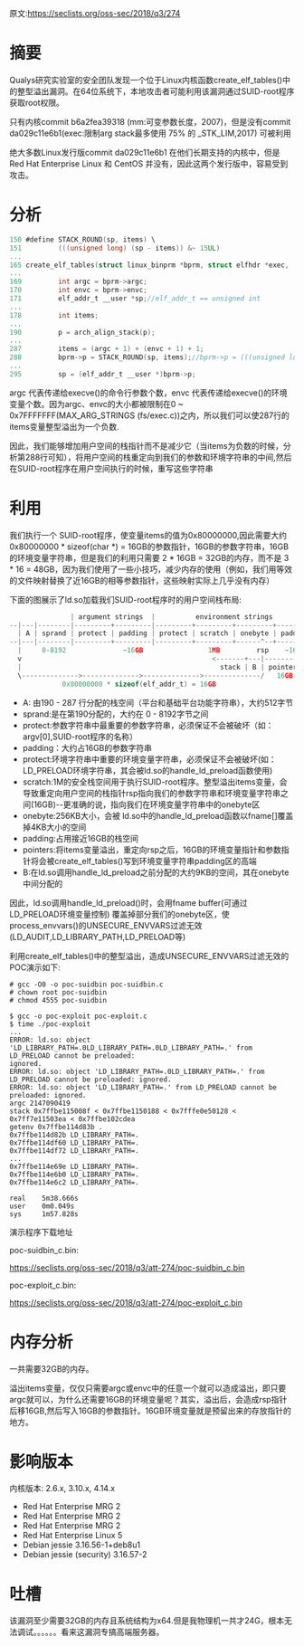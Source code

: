 原文:https://seclists.org/oss-sec/2018/q3/274

# 摘要

Qualys研究实验室的安全团队发现一个位于Linux内核函数create_elf_tables()中的整型溢出漏洞。在64位系统下，本地攻击者可能利用该漏洞通过SUID-root程序获取root权限。

只有内核commit b6a2fea39318 (mm:可变参数长度，2007)，但是没有commit da029c11e6b1(exec:限制arg stack最多使用 75% 的 _STK_LIM,2017) 可被利用

绝大多数Linux发行版commit da029c11e6b1 在他们长期支持的内核中，但是 Red Hat Enterprise Linux 和 CentOS 并没有，因此这两个发行版中，容易受到攻击。

# 分析

```c
150 #define STACK_ROUND(sp, items) \
151         (((unsigned long) (sp - items)) &~ 15UL)
...
165 create_elf_tables(struct linux_binprm *bprm, struct elfhdr *exec,
...
169         int argc = bprm->argc;
170         int envc = bprm->envc;
171         elf_addr_t __user *sp;//elf_addr_t == unsigned int
...
178         int items;
...
190         p = arch_align_stack(p);
...
287         items = (argc + 1) + (envc + 1) + 1;
288         bprm->p = STACK_ROUND(sp, items);//bprm->p = (((unsigned long) (sp - items)) &~ 15UL)
...
295         sp = (elf_addr_t __user *)bprm->p;

```

argc 代表传递给execve()的命令行参数个数，envc 代表传递给execve()的环境变量个数。因为argc、envc的大小都被限制在0 ~ 0x7FFFFFFF(MAX_ARG_STRINGS (fs/exec.c))之内，所以我们可以使287行的items变量整型溢出为一个负数.

因此，我们能够增加用户空间的栈指针而不是减少它（当items为负数的时候，分析第288行可知），将用户空间的栈重定向到我们的参数和环境字符串的中间,然后在SUID-root程序在用户空间执行的时候，重写这些字符串

# 利用

我们执行一个 SUID-root程序，使变量items的值为0x80000000,因此需要大约0x80000000 * sizeof(char *) = 16GB的参数指针，16GB的参数字符串，16GB的环境变量字符串，但是我们的利用只需要 2 * 16GB = 32GB的内存，而不是 3 * 16 = 48GB，因为我们使用了一些小技巧，减少内存的使用（例如，我们用等效的文件映射替换了近16GB的相等参数指针，这些映射实际上几乎没有内存）

下面的图展示了ld.so加载我们SUID-root程序时的用户空间栈布局:

```c
               | argument strings  |          environment strings          |
--|---|--------|---------+---------|---------+---------+---------+---------|--
  | A | sprand | protect | padding | protect | scratch | onebyte | padding |
--|---|--------|---------+---------|---------+---------+------^--+---------|--
  |     0-8192              ~16GB                1MB         rsp    ~16GB
  v                                               <-------+---|----------|
  |                                                 stack | B | pointers |
  \-------------->-------------->-------------->--------------/   16GB
             0x80000000 * sizeof(elf_addr_t) = 16GB
```

- A: 由190 - 287 行分配的栈空间（平台和基础平台功能字符串），大约512字节
- sprand:是在第190分配的，大约在 0 - 8192字节之间
- protect:参数字符串中最重要的参数字符串，必须保证不会被破坏（如：argv[0],SUID-root程序的名称）
- padding：大约占16GB的参数字符串
- protect:环境字符串中重要的环境变量字符串，必须保证不会被破坏(如：LD_PRELOAD环境字符串，其会被ld.so的handle_ld_preload函数使用)
- scratch:1M的安全栈空间用于执行SUID-root程序。整型溢出items变量，会导致重定向用户空间的栈指针rsp指向我们的参数字符串和环境变量字符串之间(16GB)--更准确的说，指向我们在环境变量字符串中的onebyte区
- onebyte:256KB大小，会被 ld.so中的handle_ld_preload函数以fname[]覆盖掉4KB大小的空间
- padding:占用接近16GB的栈空间
- pointers:将items变量溢出，重定向rsp之后，16GB的环境变量指针和参数指针将会被create_elf_tables()写到环境变量字符串padding区的高端
- B:在ld.so调用handle_ld_preload之前分配的大约9KB的空间，其在onebyte中间分配的

因此，ld.so调用handle_ld_preload()时，会用fname buffer(可通过LD_PRELOAD环境变量控制) 覆盖掉部分我们的onebyte区，使process_envvars()的UNSECURE_ENVVARS过滤无效(LD_AUDIT,LD_LIBRARY_PATH,LD_PRELOAD等)

利用create_elf_tables()中的整型溢出，造成UNSECURE_ENVVARS过滤无效的POC演示如下:

```shell
# gcc -O0 -o poc-suidbin poc-suidbin.c
# chown root poc-suidbin
# chmod 4555 poc-suidbin

$ gcc -o poc-exploit poc-exploit.c
$ time ./poc-exploit
...
ERROR: ld.so: object 'LD_LIBRARY_PATH=.0LD_LIBRARY_PATH=.0LD_LIBRARY_PATH=.' from LD_PRELOAD cannot be preloaded: 
ignored.
ERROR: ld.so: object 'LD_LIBRARY_PATH=.0LD_LIBRARY_PATH=.' from LD_PRELOAD cannot be preloaded: ignored.
ERROR: ld.so: object 'LD_LIBRARY_PATH=.' from LD_PRELOAD cannot be preloaded: ignored.
argc 2147090419
stack 0x7ffbe115008f < 0x7ffbe1150188 < 0x7fffe0e50128 < 0x7ff7e11503ea < 0x7ffbe102cdea
getenv 0x7ffbe114d83b .
0x7ffbe114d82b LD_LIBRARY_PATH=.
0x7ffbe114df60 LD_LIBRARY_PATH=.
0x7ffbe114df72 LD_LIBRARY_PATH=.
...
0x7ffbe114e69e LD_LIBRARY_PATH=.
0x7ffbe114e6b0 LD_LIBRARY_PATH=.
0x7ffbe114e6c2 LD_LIBRARY_PATH=.

real    5m38.666s
user    0m0.049s
sys     1m57.828s
```

演示程序下载地址

poc-suidbin_c.bin:

https://seclists.org/oss-sec/2018/q3/att-274/poc-suidbin_c.bin

poc-exploit_c.bin:

https://seclists.org/oss-sec/2018/q3/att-274/poc-exploit_c.bin

# 内存分析

一共需要32GB的内存。

溢出items变量，仅仅只需要argc或envc中的任意一个就可以造成溢出，即只要argc就可以，为什么还需要16GB的环境变量呢？其实，溢出后，会造成rsp指针后移16GB,然后写入16GB的参数指针。16GB环境变量就是预留出来的存放指针的地方。

# 影响版本

内核版本: 2.6.x, 3.10.x, 4.14.x 

- Red Hat Enterprise MRG 2
- Red Hat Enterprise MRG 2
- Red Hat Enterprise MRG 2
- Red Hat Enterprise Linux 5
- Debian jessie 3.16.56-1+deb8u1
- Debian jessie (security) 3.16.57-2


# 吐槽

该漏洞至少需要32GB的内存且系统结构为x64.但是我物理机一共才24G，根本无法调试。。。。。。看来这漏洞专搞高端服务器。